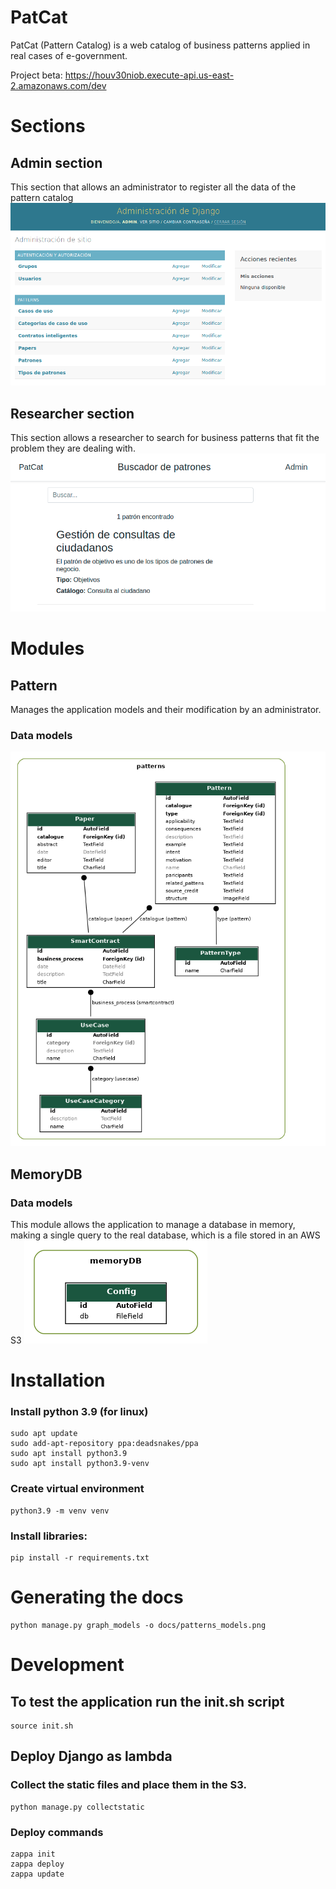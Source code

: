 # PatCat
PatCat (Pattern Catalog) is a web catalog of business patterns applied in real cases of e-government.

Project beta: https://houv30niob.execute-api.us-east-2.amazonaws.com/dev

# Sections
## Admin section
This section that allows an administrator to register all the data of the pattern catalog
![alt text](/docs/admin_dashboard.png)


## Researcher section
This section allows a researcher to search for business patterns that fit the problem they are dealing with.
![alt text](/docs/researcher_section.png)

# Modules
## Pattern
Manages the application models and their modification by an administrator.
### Data models
![alt text](/docs/patterns_models.png)

## MemoryDB
### Data models
This module allows the application to manage a database in memory, making a single query to the real database, which is a file stored in an AWS S3
![alt text](/docs/memoryDB.png)

# Installation
### Install python 3.9 (for linux)
    sudo apt update
    sudo add-apt-repository ppa:deadsnakes/ppa
    sudo apt install python3.9
    sudo apt install python3.9-venv

### Create virtual environment
    python3.9 -m venv venv

### Install libraries:
    pip install -r requirements.txt

# Generating the docs
    python manage.py graph_models -o docs/patterns_models.png

# Development
## To test the application run the init.sh script
    source init.sh

## Deploy Django as lambda
### Collect the static files and place them in the S3.
    python manage.py collectstatic

### Deploy commands
    zappa init
    zappa deploy
    zappa update